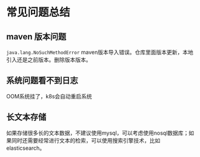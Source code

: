 # 常见问题总结

## maven 版本问题

`java.lang.NoSuchMethodError` maven版本导入错误。仓库里面版本更新，本地引入还是之前版本。删除版本版本。


## 系统问题看不到日志

OOM系统挂了，k8s会自动重启系统

## 长文本存储

如果存储很多长的文本数据，不建议使用mysql，可以考虑使用nosql数据库；如果同时还需要经常进行文本的检索，可以使用搜索引擎技术，比如elasticsearch。
